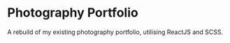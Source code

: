 # Photography Portfolio 

A rebuild of my existing photography portfolio, utilising ReactJS and SCSS. 